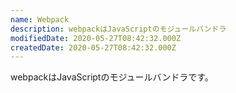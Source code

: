 ```yaml
---
name: Webpack
description: webpackはJavaScriptのモジュールバンドラ
modifiedDate: 2020-05-27T08:42:32.000Z
createdDate: 2020-05-27T08:42:32.000Z
---
```


webpackはJavaScriptのモジュールバンドラです。
